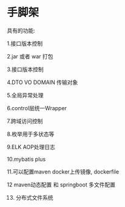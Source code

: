 # 手脚架
具有的功能:

1.接口版本控制

2.jar 或者 war 打包

3.接口版本控制

4.DTO VO DOMAIN 传输对象

5.全局异常处理

6.control层统一Wrapper

7.跨域访问控制

8.枚举用于多状态等

9.ELK AOP处理日志

10.mybatis plus

11.可以配置maven docker上传镜像, dockerfile

12 maven动态配置 和 springboot 多文件配置

13. 分布式文件系统

